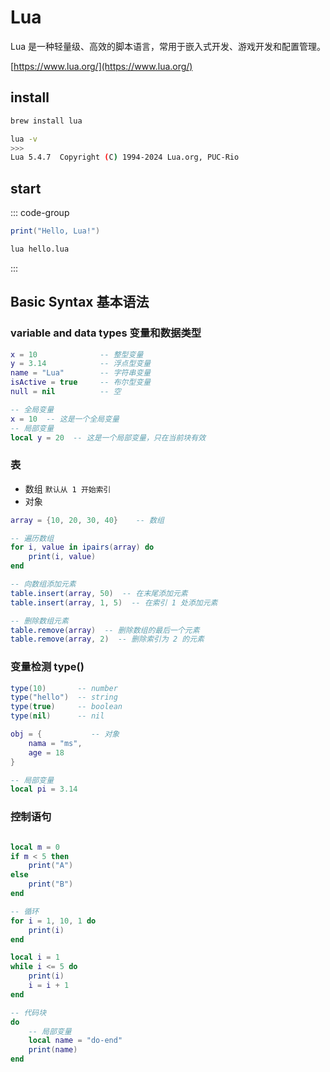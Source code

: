 # Lua

Lua 是一种轻量级、高效的脚本语言，常用于嵌入式开发、游戏开发和配置管理。

[https://www.lua.org/](https://www.lua.org/)

## install

```bash
brew install lua

lua -v
>>>
Lua 5.4.7  Copyright (C) 1994-2024 Lua.org, PUC-Rio
```

## start

::: code-group

```lua [hello.lua]
print("Hello, Lua!")
```

```bash
lua hello.lua
```

:::

## Basic Syntax 基本语法

### variable and data types 变量和数据类型

```lua
x = 10              -- 整型变量
y = 3.14            -- 浮点型变量
name = "Lua"        -- 字符串变量
isActive = true     -- 布尔型变量
null = nil          -- 空

-- 全局变量
x = 10  -- 这是一个全局变量
-- 局部变量
local y = 20  -- 这是一个局部变量，只在当前块有效
```

### 表

- 数组 `默认从 1 开始索引`
- 对象

```lua
array = {10, 20, 30, 40}    -- 数组

-- 遍历数组
for i, value in ipairs(array) do
    print(i, value)
end

-- 向数组添加元素
table.insert(array, 50)  -- 在末尾添加元素
table.insert(array, 1, 5)  -- 在索引 1 处添加元素

-- 删除数组元素
table.remove(array)  -- 删除数组的最后一个元素
table.remove(array, 2)  -- 删除索引为 2 的元素
```

### 变量检测 type()

```lua
type(10)       -- number
type("hello")  -- string
type(true)     -- boolean
type(nil)      -- nil
```

```lua
obj = {           -- 对象
    nama = "ms",
    age = 18
}

-- 局部变量
local pi = 3.14
```

### 控制语句

```lua

local m = 0
if m < 5 then
    print("A")
else
    print("B")
end

-- 循环
for i = 1, 10, 1 do
    print(i)
end

local i = 1
while i <= 5 do
    print(i)
    i = i + 1
end

-- 代码块
do
    -- 局部变量
    local name = "do-end"
    print(name)
end

```
